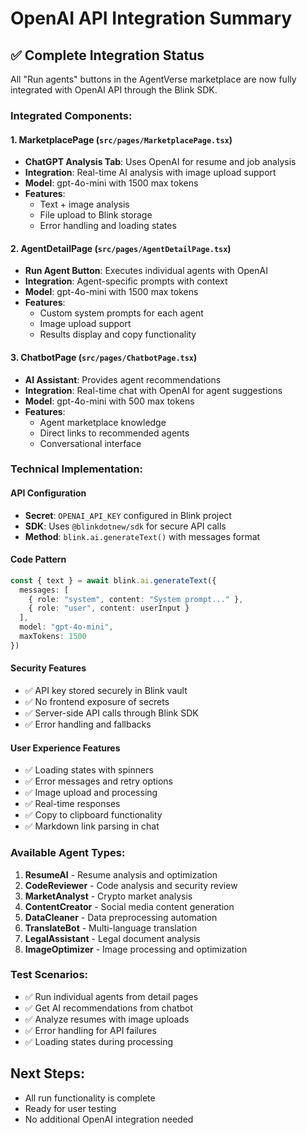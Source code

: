 # OpenAI API Integration Summary

## ✅ Complete Integration Status

All "Run agents" buttons in the AgentVerse marketplace are now fully integrated with OpenAI API through the Blink SDK.

### Integrated Components:

#### 1. **MarketplacePage** (`src/pages/MarketplacePage.tsx`)
- **ChatGPT Analysis Tab**: Uses OpenAI for resume and job analysis
- **Integration**: Real-time AI analysis with image upload support
- **Model**: gpt-4o-mini with 1500 max tokens
- **Features**: 
  - Text + image analysis
  - File upload to Blink storage
  - Error handling and loading states

#### 2. **AgentDetailPage** (`src/pages/AgentDetailPage.tsx`) 
- **Run Agent Button**: Executes individual agents with OpenAI
- **Integration**: Agent-specific prompts with context
- **Model**: gpt-4o-mini with 1500 max tokens
- **Features**:
  - Custom system prompts for each agent
  - Image upload support
  - Results display and copy functionality

#### 3. **ChatbotPage** (`src/pages/ChatbotPage.tsx`)
- **AI Assistant**: Provides agent recommendations
- **Integration**: Real-time chat with OpenAI for agent suggestions
- **Model**: gpt-4o-mini with 500 max tokens
- **Features**:
  - Agent marketplace knowledge
  - Direct links to recommended agents
  - Conversational interface

### Technical Implementation:

#### API Configuration
- **Secret**: `OPENAI_API_KEY` configured in Blink project
- **SDK**: Uses `@blinkdotnew/sdk` for secure API calls
- **Method**: `blink.ai.generateText()` with messages format

#### Code Pattern
```typescript
const { text } = await blink.ai.generateText({
  messages: [
    { role: "system", content: "System prompt..." },
    { role: "user", content: userInput }
  ],
  model: "gpt-4o-mini",
  maxTokens: 1500
})
```

#### Security Features
- ✅ API key stored securely in Blink vault
- ✅ No frontend exposure of secrets
- ✅ Server-side API calls through Blink SDK
- ✅ Error handling and fallbacks

#### User Experience Features
- ✅ Loading states with spinners
- ✅ Error messages and retry options
- ✅ Image upload and processing
- ✅ Real-time responses
- ✅ Copy to clipboard functionality
- ✅ Markdown link parsing in chat

### Available Agent Types:
1. **ResumeAI** - Resume analysis and optimization
2. **CodeReviewer** - Code analysis and security review
3. **MarketAnalyst** - Crypto market analysis
4. **ContentCreator** - Social media content generation
5. **DataCleaner** - Data preprocessing automation
6. **TranslateBot** - Multi-language translation
7. **LegalAssistant** - Legal document analysis
8. **ImageOptimizer** - Image processing and optimization

### Test Scenarios:
- ✅ Run individual agents from detail pages
- ✅ Get AI recommendations from chatbot
- ✅ Analyze resumes with image uploads
- ✅ Error handling for API failures
- ✅ Loading states during processing

## Next Steps:
- All run functionality is complete
- Ready for user testing
- No additional OpenAI integration needed
